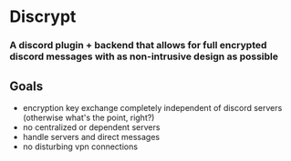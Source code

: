 # Discrypt
### A discord plugin + backend that allows for full encrypted discord messages with as non-intrusive design as possible

## Goals
- encryption key exchange completely independent of discord servers (otherwise what's the point, right?)
- no centralized or dependent servers
- handle servers and direct messages
- no disturbing vpn connections
